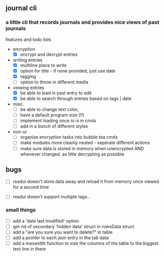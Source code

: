 ## journal cli
### a little cli that records journals and provides nice views of past journals

features and todo lists
- encryption
    - [x] encrypt and decrypt entries

- writing entries
    - [x] multiline place to write
    - [x] option for title - if none provided, just use date
    - [x] tagging
    - [ ] option to throw in different media
- viewing entries
    - [x] be able to load in past entry to edit
    - [x] be able to search through entries based on tags | date

- misc.
    - [ ] be able to change text color, 
    - [ ] have a default program size (!!)
    - [ ] implement loading once io is in cmds
    - [ ] add in a bunch of different styles

- non-ui
    - [ ] organize encryption tasks into bubble tea cmds
    - [ ] make modules more cleanly nested - seperate different actions
    - [ ] make sure data is stored in memory when unencrypted AND whenever changed. as little decrypting as possible

## bugs
- [ ] readui doesn't store data away and reload it from memory once viewed for a second time
- [ ] readui doesn't support multiple tags..


### small things
- [ ] add a 'date last modified' option
- [ ] get rid of secondary 'hidden data' struct in rowsData struct
- [ ] add a "are you sure you want to delete?" in table
- [ ] add a pointer to each json entry in the tab data
- [ ] add a maxwidth function to size the columns of the table to the biggest text line in there